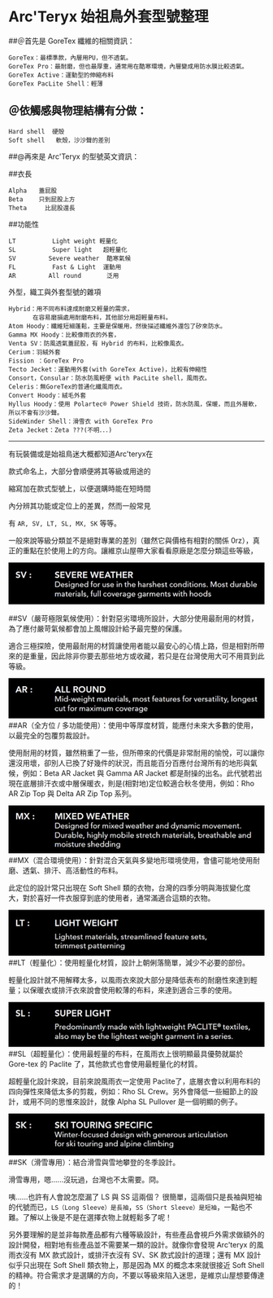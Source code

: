 # Arc'Teryx 始祖鳥外套型號整理

##＠首先是 GoreTex 纖維的相關資訊：

```
GoreTex：最標準款，內層用PU，但不透氣。
GoreTex Pro：最耐磨，但也最厚重，通常用在酷寒環境，內層變成用防水膜比較透氣。
GoreTex Active：運動型的伸縮布料
GoreTex PacLite Shell：輕薄
```

## ＠依觸感與物理結構有分做：
```
Hard shell  硬殼
Soft shell   軟殼，沙沙聲的差別
```

##@再來是 Arc'Teryx 的型號英文資訊：

##衣長 
```
Alpha　　蓋屁股
Beta　　 只到屁股上方
Theta     比屁股還長
```

##功能性 
```
LT          Light weight 輕量化
SL          Super light   超輕量化
SV         Severe weather  酷寒氣候
FL          Fast & Light  運動用
AR         All round       泛用
```

外型，織工與外套型號的雜項
```
Hybrid：用不同布料達成耐磨又輕量的需求，
　　　　在容易磨損處用耐磨布料，其他部分用超輕量布料。
Atom Hoody：纖維短細蓬鬆，主要是保暖用，然後描述纖維外還包了矽來防水。
Gamma MX Hoody：比較像雨衣的外套，
Venta SV：防風透氣蓋屁股，有 Hybrid 的布料，比較像風衣。
Cerium：羽絨外套
Fission ：GoreTex Pro
Tecto Jecket：運動用外套(with GoreTex Active)，比較有伸縮性
Consort，Consular：防水防風輕便 with PacLite shell，風雨衣。
Celeris：無GoreTex的普通化纖風雨衣。
Convert Hoody：絨毛外套
Hyllus Hoody：使用 Polartec® Power Shield 技術，防水防風，保暖，而且外層軟，所以不會有沙沙聲。
SideWinder Shell：滑雪衣 with GoreTex Pro
Zeta Jecket：Zeta ???(不明．．．)
```


---


有玩裝備或是始祖鳥迷大概都知道Arc'teryx在

款式命名上，大部分會順便將其等級或用途的

縮寫加在款式型號上，以便選購時能在短時間

內分辨其功能或定位上的差異，然而一般常見

有 `AR, SV, LT, SL, MX, SK` 等等。

 

一般來說等級分類並不是絕對專業的差別（雖然它與價格有相對的關係  0rz），真正的重點在於使用上的方向。讓維京山屋帶大家看看原廠是怎麼分類這些等級， 


![](./images/SV.gif)

##SV（嚴苛極限氣候使用）：針對惡劣環境所設計，大部分使用最耐用的材質，為了應付嚴苛氣候都會加上風帽設計給予最完整的保護。 

適合三極探險，使用最耐用的材質讓使用者能以最安心的心情上路，但是相對所帶來的是重量，因此除非你要去那些地方或收藏，若只是在台灣使用大可不用買到此等級。


![](./images/AR.jpg)
##AR（全方位 / 多功能使用）：使用中等厚度材質，能應付未來大多數的使用，以最完全的包覆剪裁設計。

使用耐用的材質，雖然稍重了一些，但所帶來的代價是非常耐用的愉悅，可以讓你還沒用壞，卻別人已換了好幾件的狀況，而且能百分百應付台灣所有的地形與氣候，例如：Beta AR Jacket 與 Gamma AR Jacket 都是耐操的出名。此代號若出現在底層排汗衣或中層保暖衣，則是(相對地)定位較適合秋冬使用，例如：Rho AR Zip Top 與 Delta AR Zip Top 系列。



![](./images/MX.jpg)
##MX（混合環境使用）：針對混合天氣與多變地形環境使用，會儘可能地使用耐磨、透氣、排汗、高活動性的布料。

此定位的設計常只出現在 Soft Shell 類的衣物，台灣的四季分明與海拔變化度大，對於喜好一件衣服穿到底的使用者，通常滿適合這類的衣物。


![](./images/LT.jpg)
##LT（輕量化）：使用輕量化材質，設計上朝俐落簡單，減少不必要的部份。

輕量化設計就不用解釋太多，以風雨衣來說大部分是降低表布的耐磨性來達到輕量；以保暖衣或排汗衣來說會使用較薄的布料，來達到適合三季的使用。



![](./images/SL.jpg)
##SL（超輕量化）：使用最輕量的布料，在風雨衣上很明顯最具優勢就屬於 Gore-tex 的 Paclite 了，其他款式也會使用最輕量化的材質。

超輕量化設計來說，目前來說風雨衣一定使用 Paclite了，底層衣會以利用布料的四向彈性來降低太多的剪裁，例如：Rho SL Crew。另外會降低一些細節上的設計，或用不同的思惟來設計，就像 Alpha SL Pullover 是一個明顯的例子。



![](./images/SK.jpg)
##SK（滑雪專用）：結合滑雪與雪地攀登的冬季設計。

滑雪專用，嗯......沒玩過，台灣也不太需要。冏。 

 

咦......也許有人會說怎麼漏了 LS 與 SS 這兩個？ 很簡單，這兩個只是長袖與短袖的代號而已，`LS（Long Sleeve）是長袖`，`SS（Short Sleeve）是短袖`，一點也不難。了解以上後是不是在選擇衣物上就輕鬆多了呢！

另外要理解的是並非每款產品都有六種等級設計，有些產品會視戶外需求做額外的設計開發，相對地有些產品並不需要某一類的設計。就像你會發現 Arc'teryx 的風雨衣沒有 MX 款式設計，或排汗衣沒有 SV、SK 款式設計的道理；還有 MX 設計似乎只出現在 Soft Shell 類衣物上，那是因為 MX 的概念本來就很接近 Soft Shell 的精神。符合需求才是選購的方向，不要以等級來陷入迷思，是維京山屋想要傳達的！
